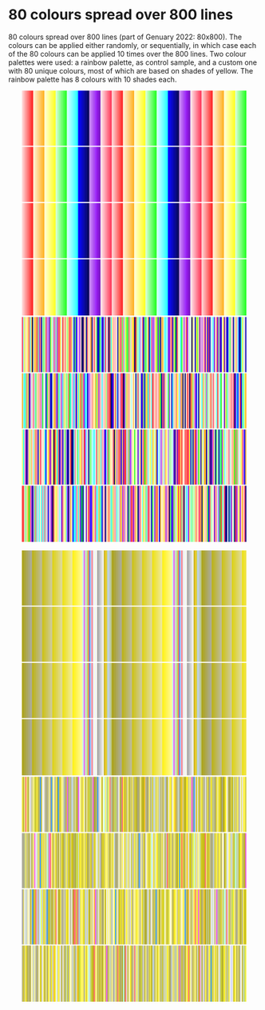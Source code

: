 # 80 colours spread over 800 lines

80 colours spread over 800 lines (part of Genuary 2022: 80x800). The colours can be applied either randomly, or sequentially, in which case each of the 80 colours can be applied 10 times over the 800 lines. Two colour palettes were used: a rainbow palette, as control sample, and a custom one with 80 unique colours, most of which are based on shades of yellow. The rainbow palette has 8 colours with 10 shades each.

<p align="center">
  <img src="images/80x800-092.png" width="450px"/>
  <img src="images/80x800-177.png" width="450px"/>
</p>

<p align="center">
  <img src="images/80x800-261.png" width="450px"/>
  <img src="images/80x800-060.png" width="450px"/>
</p>
